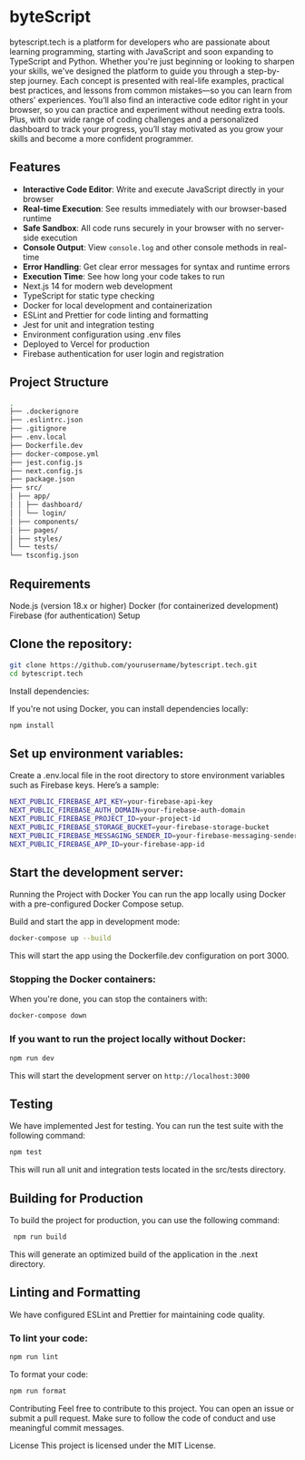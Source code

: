 # byteScript

bytescript.tech is a platform for developers who are passionate about learning programming, starting with JavaScript and soon expanding to TypeScript and Python. Whether you're just beginning or looking to sharpen your skills, we've designed the platform to guide you through a step-by-step journey. Each concept is presented with real-life examples, practical best practices, and lessons from common mistakes—so you can learn from others' experiences. You’ll also find an interactive code editor right in your browser, so you can practice and experiment without needing extra tools. Plus, with our wide range of coding challenges and a personalized dashboard to track your progress, you’ll stay motivated as you grow your skills and become a more confident programmer.

## Features

- **Interactive Code Editor**: Write and execute JavaScript directly in your browser
- **Real-time Execution**: See results immediately with our browser-based runtime
- **Safe Sandbox**: All code runs securely in your browser with no server-side execution
- **Console Output**: View `console.log` and other console methods in real-time
- **Error Handling**: Get clear error messages for syntax and runtime errors
- **Execution Time**: See how long your code takes to run
- Next.js 14 for modern web development
- TypeScript for static type checking
- Docker for local development and containerization
- ESLint and Prettier for code linting and formatting
- Jest for unit and integration testing
- Environment configuration using .env files
- Deployed to Vercel for production
- Firebase authentication for user login and registration

## Project Structure

```bash
.
├── .dockerignore
├── .eslintrc.json
├── .gitignore
├── .env.local
├── Dockerfile.dev
├── docker-compose.yml
├── jest.config.js
├── next.config.js
├── package.json
├── src/
│ ├── app/
│ │ ├── dashboard/
│ │ └── login/
│ ├── components/
│ ├── pages/
│ ├── styles/
│ └── tests/
└── tsconfig.json
```

## Requirements

Node.js (version 18.x or higher)
Docker (for containerized development)
Firebase (for authentication)
Setup

## Clone the repository:

```bash
git clone https://github.com/yourusername/bytescript.tech.git
cd bytescript.tech
```

Install dependencies:

If you're not using Docker, you can install dependencies locally:

```bash
npm install
```

## Set up environment variables:

Create a .env.local file in the root directory to store environment variables such as Firebase keys. Here’s a sample:

```bash
NEXT_PUBLIC_FIREBASE_API_KEY=your-firebase-api-key
NEXT_PUBLIC_FIREBASE_AUTH_DOMAIN=your-firebase-auth-domain
NEXT_PUBLIC_FIREBASE_PROJECT_ID=your-project-id
NEXT_PUBLIC_FIREBASE_STORAGE_BUCKET=your-firebase-storage-bucket
NEXT_PUBLIC_FIREBASE_MESSAGING_SENDER_ID=your-firebase-messaging-sender-id
NEXT_PUBLIC_FIREBASE_APP_ID=your-firebase-app-id
```

## Start the development server:

Running the Project with Docker
You can run the app locally using Docker with a pre-configured Docker Compose setup.

Build and start the app in development mode:

```bash
docker-compose up --build
```

This will start the app using the Dockerfile.dev configuration on port 3000.

### Stopping the Docker containers:

When you're done, you can stop the containers with:

```bash
docker-compose down
```

### If you want to run the project locally without Docker:

```bash
npm run dev
```

This will start the development server on `http://localhost:3000`

## Testing

We have implemented Jest for testing. You can run the test suite with the following command:

```bash
npm test
```

This will run all unit and integration tests located in the src/tests directory.

## Building for Production

To build the project for production, you can use the following command:

```bash
 npm run build
```

This will generate an optimized build of the application in the .next directory.

## Linting and Formatting

We have configured ESLint and Prettier for maintaining code quality.

### To lint your code:

```bash
npm run lint
```

To format your code:

```bash
npm run format
```

Contributing
Feel free to contribute to this project. You can open an issue or submit a pull request. Make sure to follow the code of conduct and use meaningful commit messages.

License
This project is licensed under the MIT License.
